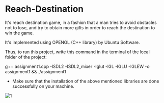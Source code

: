 # Reach-Destination

It's reach destination game, in a fashion that a man tries to avoid obstacles not to lose, and try to obtain more gifts in order
to reach the destination to win the game.

It's implemented using OPENGL (C++ library) by Ubuntu Software. 

Thus, to run this project, write this command in the terminal of the local folder of the project:

g++ assignment1.cpp -lSDL2 -lSDL2_mixer  -lglut -lGL -lGLU -lGLEW  -o assignment1 && ./assignment1

- Make sure that the installation of the above mentioned libraries are done successfully on your machine.

![1](https://user-images.githubusercontent.com/22107086/35457259-ebdcf966-02e0-11e8-8527-be9e2de2892d.png)
